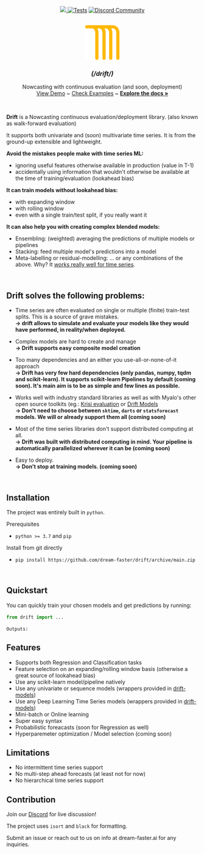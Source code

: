 <!-- # Drift -->



<p align="center">
  <!-- <a href="https://img.shields.io/github/actions/workflow/status/dream-faster/drift/sphinx.yml"><img alt="Docs" src="https://img.shields.io/github/actions/workflow/status/dream-faster/drift/sphinx.yml?logo=readthedocs"></a> -->
  <a href="https://codecov.io/gh/dream-faster/drift" >
<img src="https://codecov.io/gh/dream-faster/drift/branch/main/graph/badge.svg?token=Z7I2XSF188"/>
</a>
  <a href="https://github.com/dream-faster/drift/actions/workflows/ci-cd.yaml"><img alt="Tests" src="https://github.com/dream-faster/drift/actions/workflows/ci-cd.yaml/badge.svg"></a>
  <a href="https://discord.gg/EKJQgfuBpE"><img alt="Discord Community" src="https://img.shields.io/badge/Discord-%235865F2.svg?logo=discord&logoColor=white"></a>
</p>


<!-- PROJECT LOGO -->
<br />
<div align="center">
  <a href="https://dream-faster.github.io/drift/">
    <img src="docs/source/images/logo.png" alt="Logo" width="90" >
  </a>

<h3 align="center"> <i>(/drift/)</i></h3>
  <p align="center">
    Nowcasting with continuous evaluation (and soon, deployment)
    <br />
    <a href="https://github.com/dream-faster/drift">View Demo</a>  ~
    <a href="https://github.com/dream-faster/drift/tree/main/src/drift/examples">Check Examples</a> ~
    <a href="https://dream-faster.github.io/drift/"><strong>Explore the docs »</strong></a>
  </p>
</div>
<br />

**Drift** is a Nowcasting continuous evaluation/deployment library.
(also known as walk-forward evaluation)

It supports both univariate and (soon) multivariate time series.
It is from the ground-up extensible and lightweight.

**Avoid the mistakes people make with time series ML:**
- ignoring useful features otherwise available in production (value in T-1)
- accidentally using information that wouldn't otherwise be available at the time of training/evaluation (lookahead bias)

**It can train models without lookahead bias:**
- with expanding window
- with rolling window
- even with a single train/test split, if you really want it
  
**It can also help you with creating complex blended models:**
- Ensembling: (weighted) averaging the predictions of multiple models or pipelines
- Stacking: feed multiple model's predictions into a model
- Meta-labelling or residual-modelling: 
... or any combinations of the above.
Why? It [works really well for time series](https://linkinghub.elsevier.com/retrieve/pii/S0169207022001480).
  



  
<br/>

## Drift solves the following problems:

- Time series are often evaluated on single or multiple (finite) train-test splits. This is a source of grave mistakes.<br/>
**→ drift allows to simulate and evaluate your models like they would have performed, in reality/when deployed.**

- Complex models are hard to create and manage<br/>
**→ Drift supports easy composite model creation**

- Too many dependencies and an either you use-all-or-none-of-it approach<br/>
**→ Drift has very few hard dependencies (only pandas, numpy, tqdm and scikit-learn). It supports scikit-learn Pipelines by default (coming soon). It's main aim is to be as simple and few lines as possible.**

- Works well with industry standard libraries as well as with Myalo's other open source toolkits (eg.: [Krisi evaluation](https://github.com/dream-faster/krisi) or [Drift Models]([h](https://github.com/dream-faster/drift-models))<br/>
**→ Don't need to choose between `sktime`, `darts` or `statsforecast` models. We will or already support them all (coming soon)**

- Most of the time series libraries don't support distributed computing at all.<br/>
**→ Drift was built with distributed computing in mind. Your pipeline is automatically parallelized wherever it can be (coming soon)**

- Easy to deploy.<br/>
**→ Don't stop at training models. (coming soon)**


<br/>

## Installation


The project was entirely built in ``python``. 

Prerequisites

* ``python >= 3.7`` and ``pip``


Install from git directly

*  ``pip install https://github.com/dream-faster/drift/archive/main.zip ``

<br/>

## Quickstart

You can quickly train your chosen models and get predictions by running:

```python
from drift import ...
```


```
Outputs:
```



## Features

- Supports both Regression and Classification tasks
- Feature selection on an expanding/rolling window basis (otherwise a great source of lookahead bias)
- Use any scikit-learn model/pipeline natively
- Use any univariate or sequence models (wrappers provided in [drift-models](https://github.com/dream-faster/drift-models))
- Use any Deep Learning Time Series models (wrappers provided in [drift-models](https://github.com/dream-faster/drift-models))
- Mini-batch or Online learning
- Super easy syntax
- Probabilistic foreacasts (soon for Regression as well)
- Hyperparemeter optimization / Model selection (coming soon)


## Limitations

- No intermittent time series support
- No multi-step ahead forecasts (at least not for now)
- No hierarchical time series support


## Contribution

Join our [Discord](https://discord.gg/EKJQgfuBpE) for live discussion!

The project uses ``isort`` and ``black`` for formatting.

Submit an issue or reach out to us on info at dream-faster.ai for any inquiries.


